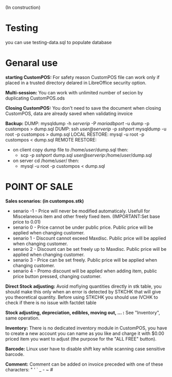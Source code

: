 (In construction)

# Testing
you can use testing-data.sql to populate database

# Genaral use
**starting CustomPOS:** For safety reason CustomPOS file can work only if placed in a trusted directory delared in LibreOffice security option.

**Multi-session:** You can work with unlimited number of secion by duplicating CustomPOS.ods

**Closing CustomPOS:** You don't need to save the document when closing CustomPOS, data are already saved when validating invoice

**Backup:**
DUMP:	mysqldump -h *serverip* -P *mariadbport* -u dump -p custompos > dump.sql
DUMP:	ssh *user@serverip* -p *sshport* mysqldump -u root -p custompos > dump.sql
LOCAL RESTORE:	mysql -u root -p custompos < dump.sql
REMOTE RESTORE:
- on client copy dump file to /home/*user*/dump.sql  then:
  - scp -p *sshport* dump.sql *user@serverip*:/home/*user*/dump.sql
- on server cd /home/*user*/  then:
  - mysql -u root -p custompos < dump.sql


# POINT OF SALE
**Sales scenarios: (in custompos.stk)**
- senario -1 - Price will never be modified automaticaly. Usefull for Miscelaneous item and other freely fixed item. (IMPORTANT:Set base price to 0.01)
- senario 0 - Price cannot be under public price. Public price will be applied when changing customer.
- senario 1 - Discount cannot exceed Maxdisc. Public price will be applied when changing customer.
- senario 2 - Discount can be set freely up to Maxdisc. Public price will be applied when changing customer.
- senario 3 - Price can be set freely. Public price will be applied when changing customer.
- senario 4 - Promo discount will be applied when adding item, public price button pressed, changing customer.

**Direct Stock adjusting:**  Avoid mofiying quantities directly in stk table, you should make this only when an error is detected by STKCHK that will give you theoretical quantity. Before using STKCHK you should use IVCHK to check if there is no issue with factdet table

**Stock adjusting, depreciation, edibles, moving out, ... :**  See "Inventory", same operation.

**Inventory:**  There is no dedicated inventory module in CustomPOS, you have to create a new account you can name as you like and charge it with $0.00 priced item you want to adjust (the purpose for the "ALL FREE" button).

**Barcode:**  Linux user have to disable shift key while scanning case sensitive barcode.

**Comment:**  Comment can be added on invoice preceded with one of these characters:  " ' ` _ - ~ #
